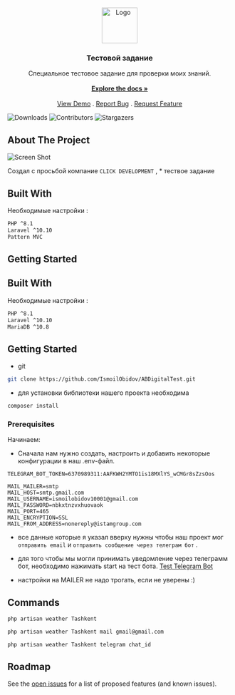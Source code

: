 <br/>
<p align="center">
  <a href="https://github.com/IsmoilObidov/weatherApp">
    <img src="https://cdn2.iconfinder.com/data/icons/weather-flat-14/64/weather03-1024.png" alt="Logo" width="80" height="80">
  </a>

  <h3 align="center">Тестовой задание</h3>

  <p align="center">
    Специальное тестовое задание для проверки моих знаний.
    <br/>
    <br/>
    <a href="https://github.com/IsmoilObidov/weatherApp"><strong>Explore the docs »</strong></a>
    <br/>
    <br/>
    <a href="https://github.com/IsmoilObidov/weatherApp">View Demo</a>
    .
    <a href="https://github.com/IsmoilObidov/weatherApp/issues">Report Bug</a>
    .
    <a href="https://github.com/IsmoilObidov/weatherApp/issues">Request Feature</a>
  </p>
</p>

![Downloads](https://img.shields.io/github/downloads/IsmoilObidov/weatherApp/total) ![Contributors](https://img.shields.io/github/contributors/IsmoilObidov/weatherApp?color=dark-green) ![Stargazers](https://img.shields.io/github/stars/IsmoilObidov/weatherApp?style=social) 

## About The Project

![Screen Shot](https://icon-library.com/images/weather-icon-gif/weather-icon-gif-15.jpg)

Создал с просьбой компание ``CLICK DEVELOPMENT`` , * тествое задание

## Built With

Необходимые настройки :
```sh
PHP ^8.1
Laravel ^10.10
Pattern MVC
```

## Getting Started

## Built With

Необходимые настройки :
```sh
PHP ^8.1
Laravel ^10.10
MariaDB ^10.8
```

## Getting Started

* git 

```sh
git clone https://github.com/IsmoilObidov/ABDigitalTest.git
```

* для установки библиотеки нашего проекта необходима 
```sh
composer install
```


### Prerequisites

Начинаем:

* Сначала нам нужно создать, настроить и добавить некоторые конфигурации в наш .env-файл.

```JS
TELEGRAM_BOT_TOKEN=6370989311:AAFKWH2YMTO1is18MXlYS_wCMGr8sZzsOos

MAIL_MAILER=smtp
MAIL_HOST=smtp.gmail.com
MAIL_USERNAME=ismoilobidov10001@gmail.com
MAIL_PASSWORD=nbkxtnzvxhuovaok
MAIL_PORT=465
MAIL_ENCRYPTION=SSL
MAIL_FROM_ADDRESS=nonereply@istamgroup.com
```

* все данные которые я указал вверху нужны чтобы наш проект мог `отправить email`  и  `отправить сообщение через телеграм бот` .

* для того чтобы мы могли принимать уведомление через телеграмм бот, необходимо нажимать start на тест бота. 
[Test Telegram Bot](https://t.me/ExceptionHandlerABDbot)

* настройки на MAILER не надо трогать, если не уверены :)

## Commands

```sh
php artisan weather Tashkent
```

```sh
php artisan weather Tashkent mail gmail@gmail.com 
```

```sh
php artisan weather Tashkent telegram chat_id
```

## Roadmap

See the [open issues](https://github.com/IsmoilObidov/weatherApp/issues) for a list of proposed features (and known issues).
